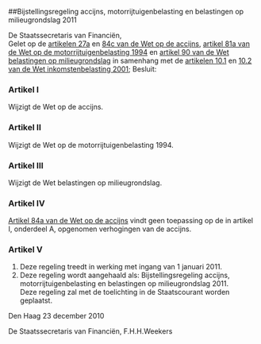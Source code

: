 <meta http-equiv='Content-Type' content='text/html; charset=utf-8' />

##Bijstellingsregeling accijns, motorrijtuigenbelasting en belastingen op milieugrondslag 2011

De Staatssecretaris van Financiën,  
Gelet op de [artikelen 27a](../../../../../../../../../wet/wet/op/de/accijns/BWBR0005251/README.md) en [84c van de Wet op de accijns](../../../../../../../../../wet/wet/op/de/accijns/BWBR0005251/README.md), [artikel 81a van de Wet op de motorrijtuigenbelasting 1994](../../../../../../../../../wet/wet/op/de/motorrijtuigenbelasting/1994/BWBR0006324/README.md) en [artikel 90 van de Wet belastingen op milieugrondslag](../../../../../../../../../wet/wet/belastingen/op/milieugrondslag/BWBR0007168/README.md) in samenhang met de [artikelen 10.1](../../../../../../../../../wet/wet/inkomstenbelasting/2001/BWBR0011353/README.md) en [10.2 van de Wet inkomstenbelasting 2001](../../../../../../../../../wet/wet/inkomstenbelasting/2001/BWBR0011353/README.md);
Besluit:    

### Artikel  I  

Wijzigt de Wet op de accijns.   

### Artikel  II  

Wijzigt de Wet op de motorrijtuigenbelasting 1994.   

### Artikel  III  

Wijzigt de Wet belastingen op milieugrondslag.   

### Artikel  IV  

[Artikel 84a van de Wet op de accijns](../../../../../../../../../wet/wet/op/de/accijns/BWBR0005251/README.md) vindt geen toepassing op de in artikel I, onderdeel A, opgenomen verhogingen van de accijns.  

### Artikel  V  

1.  Deze regeling treedt in werking met ingang van 1 januari 2011.   
2.  Deze regeling wordt aangehaald als: Bijstellingsregeling accijns, motorrijtuigenbelasting en belastingen op milieugrondslag 2011.   
Deze regeling zal met de toelichting in de Staatscourant worden geplaatst.   

Den Haag 
23 december 2010   

De 
Staatssecretaris van Financiën,
F.H.H.Weekers   
